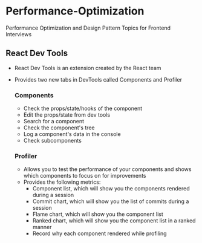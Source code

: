 # Performance-Optimization
Performance Optimization and Design Pattern Topics for Frontend Interviews

## React Dev Tools

- React Dev Tools is an extension created by the React team
- Provides two new tabs in DevTools called Components and Profiler

  ### Components
  
  - Check the props/state/hooks of the component
  - Edit the props/state from dev tools
  - Search for a component
  - Check the component's tree
  - Log a component's data in the console
  - Check subcomponents
 
  ### Profiler

  - Allows you to test the performance of your components and shows which components to focus on for improvements
  - Provides the following metrics:
    - Component list, which will show you the components rendered during a session
    - Commit chart, which will show you the list of commits during a session
    - Flame chart, which will show you the component list
    - Ranked chart, which will show you the component list in a ranked manner
    - Record why each component rendered while profiling
